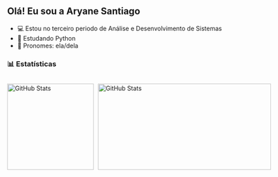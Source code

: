 ## Olá! Eu sou a Aryane Santiago

- 💻 Estou no terceiro periodo de Análise e Desenvolvimento de Sistemas
- 📖 Estudando Python
- 👤 Pronomes: ela/dela


### 📊 Estatísticas

<div style="display: flex; align-items: center;">
  <img 
    alt="GitHub Stats" 
    height="200" 
    style="margin-right: 10px;"
    src="https://github-readme-stats.vercel.app/api?username=aryanesantiago&show_icons=true&theme=radical&include_all_commits=true&locale=pt-br" 
  />

  <img
    alt="GitHub Stats" 
    height="200" 
    width="400"
    src="https://github-readme-stats.vercel.app/api/top-langs/?username=aryanesantiago&theme=radical&layout=compact&custom_title=Tecnologias&langs_count=9" 
  /> 
</div>




